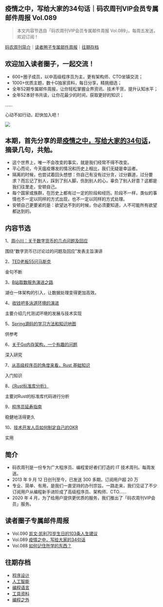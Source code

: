 ## 疫情之中，写给大家的34句话｜码农周刊VIP会员专属邮件周报 Vol.089

> 本文内容节选自「码农周刊VIP会员专属邮件周报 Vol.089」，每周五发送，欢迎订阅！

[码农周刊简介](#简介)｜[读者圈子专属邮件周报](#读者圈子专属邮件周报)｜[往期存档](#往期存档) 

## 欢迎加入读者圈子，一起交流！
- 600+圈子成员，以中高级程序员为主，更有架构师、CTO坐镇交流；
- 1000+优质主题，数十G独家资料，每日分享，精挑细选；
- 全年52期专属邮件周报，让你轻松掌握业界资讯、技术干货，提升认知水平；
- 全年52本好书共读，让你花最少的时间，获取更好的知识；


……


心动不如行动，赶快加入吧！


<img src="https://img.toutiao.io/ads/vip_github_0506.jpeg">


## 本期，首先分享的是[疫情之中，写给大家的34句话](https://mp.weixin.qq.com/s/gUBAw4Nvrl1EIQVyFnLM-A)，摘录几句，共勉。
- 这个世界上，唯一不会改变的事实，就是我们经常不得不改变。
- 平心而论，今天瘟疫爆发的情况和历史上相比，我们无疑是幸运者。
- 隔离的时候，也尝试着回头想想：你自己有没有过分贪，过分霸道，过分要求？而忘记了别人，踩到了别人脚，伤到别人的心，辜负了别人好意？这都是我们往里走，安顿自己。
- 每个国家或族群，在历史上都有过一定的阶段和经历。阶段不一样，类似的事情也不一定以同样的方式出现，也不一定以同样的方式处理。
- 安顿自己更要紧的是：欲望达不到的时候，你必须要知道，人不可能所有欲望都达到的。

## 内容节选

1、[周小川：关于数字货币的几点问题及回应](https://mp.weixin.qq.com/s/8z_ZRmO86SuSnDqHdX66yQ)

围绕“数字货币已讨论过的问题及回应”发表主旨演讲

2、[TED老板55问马斯克](https://mp.weixin.qq.com/s/1VFik3tE6DW7pNOYFyZNTw)

金句不断

3、[B站取数服务演进之路](https://toutiao.io/k/yx71pwe)

湖仓一体架构的引入，让数据处理变得更加高效。

4、[收钱吧多泳道环境的演进](https://toutiao.io/k/59oz4qo)

主要介绍几代测试环境的发展与技术实现

5、[Spring源码的学习方法和知识地图](https://toutiao.io/k/fhe58uh)

供参考

6、[关于Go内存架构，一个有趣的问题](https://toutiao.io/k/z6tigh0)

深入研究

7、[从高级程序员的角度来看，Rust 基础知识](https://toutiao.io/k/76ky4oe)

入门知识

8、[《Rust标准库分析》](https://github.com/Warrenren/inside-rust-std-library)

主要对Rust的标准库代码进行分析

9、[程序员延寿指南](https://github.com/geekan/HowToLiveLonger)

稳健地活得更久

10、[技术开发人员如何制定自己的OKR](https://toutiao.io/k/zq8oiet)

实用

## 简介
- 码农周刊是一份专为广大程序员、编程爱好者们打造的 IT 技术周刊。每周发送。
- 2013 年 9 月 12 日创刊至今，已发送 300 多期，订阅用户超 20 万
- 专业、简单、有用，是我们一直坚持的办刊宗旨。一路走来，我们见证了不少订阅用户从编程新手进阶成了高级程序员、架构师、CTO……
- 2020 年 4 月，为了给用户提供更优质的服务，我们推出了「码农周刊VIP会员」服务。


## 读者圈子专属邮件周报
- Vol.090 [凯文·凯利70岁生日的103条人生建议](/docs/vol.090.md)
- Vol.089 [疫情之中，写给大家的34句话](/docs/vol.089.md)
- Vol.088 [如何记住所学的东西？](/docs/vol.088.md)


## 往期存档
- [程序设计](/archives/architecture.md#程序设计)
- [人工智能](/archives/ai.md#人工智能)
- [编程语言](/archives/language.md#编程语言)
- [工具资料](/archives/tool.md#工具资料)
- [编程之外](/archives/other.md#编程之外) 

